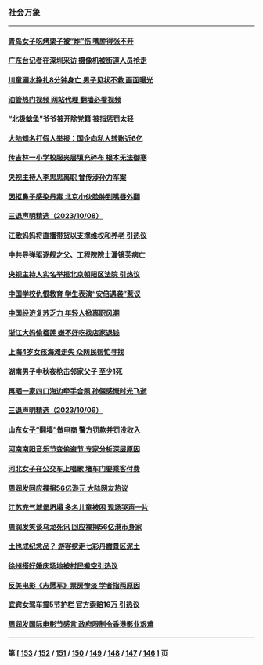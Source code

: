 ### 社会万象
---
#### [青岛女子吃烤栗子被“炸”伤 嘴肿得张不开](../../pages/ncid282/n14092065.md?10102045) 
#### [广东台记者在深圳采访 摄像机被街道人员抢走](../../pages/ncid282/n14092124.md?10102045) 
#### [川童溺水挣扎8分钟身亡 男子见状不救 画面曝光](../../pages/ncid282/n14092037.md?10102045) 
#### [油管热门视频 网站代理 翻墙必看视频](http://138.2.39.72:81/youtube.html?epic-marker?10102045)
#### [“北极鲶鱼”爷爷被开除党籍 被指惩罚太轻](../../pages/ncid282/n14091951.md?10102045) 
#### [大陆知名打假人举报：国企向私人转账近6亿](../../pages/ncid282/n14091902.md?10102045) 
#### [传吉林一小学校服夹层填充碎布 根本无法御寒](../../pages/ncid282/n14091550.md?10102045) 
#### [央视主持人李思思离职 曾传涉孙力军案](../../pages/ncid282/n14091332.md?10102045) 
#### [因抠鼻子感染丹毒 北京小伙脸肿到嘴唇外翻](../../pages/ncid282/n14089397.md?10102045) 
#### [三退声明精选（2023/10/08）](../../pages/ncid282/n14091145.md?10102045) 
#### [江歌妈妈将直播带货以支撑维权和养老 引热议](../../pages/ncid282/n14090819.md?10102045) 
#### [中共导弹驱逐舰之父、工程院院士潘镜芙病亡](../../pages/ncid282/n14090769.md?10102045) 
#### [央视主持人实名举报北京朝阳区法院 引热议](../../pages/ncid282/n14090737.md?10102045) 
#### [中国学校仇恨教育 学生表演“安倍遇袭”惹议](../../pages/ncid282/n14090458.md?10102045) 
#### [中国经济复苏乏力 年轻人掀离职风潮](../../pages/ncid282/n14090270.md?10102045) 
#### [浙江大妈偷榴莲 嫌不好吃找店家退钱](../../pages/ncid282/n14090150.md?10102045) 
#### [上海4岁女孩海滩走失 众网民帮忙寻找](../../pages/ncid282/n14090017.md?10102045) 
#### [湖南男子中秋夜枪击邻家父子 至少1死](../../pages/ncid282/n14090022.md?10102045) 
#### [再晒一家四口海边牵手合照 孙俪感慨时光飞逝](../../pages/ncid282/n14089939.md?10102045) 
#### [三退声明精选（2023/10/06）](../../pages/ncid282/n14089968.md?10102045) 
#### [山东女子“翻墙”做电商 警方罚款并罚没收入](../../pages/ncid282/n14089680.md?10102045) 
#### [河南南阳音乐节变偷盗节 专家分析深层原因](../../pages/ncid282/n14089616.md?10102045) 
#### [河北女子在公交车上唱歌 堵车门要乘客付费](../../pages/ncid282/n14089725.md?10102045) 
#### [周润发回应裸捐56亿港元 大陆网友热议](../../pages/ncid282/n14089641.md?10102045) 
#### [江苏充气城堡坍塌 多名儿童被困 现场哭声一片](../../pages/ncid282/n14089535.md?10102045) 
#### [周润发笑谈乌龙死讯 回应裸捐56亿港币身家](../../pages/ncid282/n14089024.md?10102045) 
#### [土也成纪念品？ 游客挖走七彩丹霞景区泥土](../../pages/ncid282/n14089274.md?10102045) 
#### [徐州搭好婚庆场地被村民搬空引热议](../../pages/ncid282/n14089185.md?10102045) 
#### [反美电影《志愿军》票房惨淡 学者指两原因](../../pages/ncid282/n14089039.md?10102045) 
#### [宜宾女驾车撞5节护栏 官方索赔16万 引热议](../../pages/ncid282/n14088796.md?10102045) 
#### [周润发国际电影节感言 政府限制令香港影业艰难](../../pages/ncid282/n14088781.md?10102045) 

---
#### 第 [ [153](./153.md?10102045) / [152](./152.md?10102045) / [151](./151.md?10102045) / [150](./150.md?10102045) / [149](./149.md?10102045) / [148](./148.md?10102045) / [147](./147.md?10102045) / [146](./146.md?10102045) ] 页
